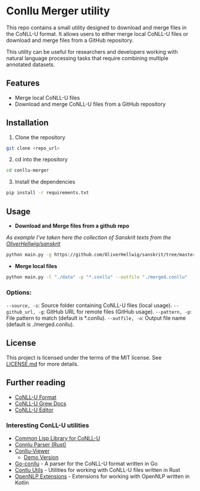 # Conllu Merger utility

This repo contains a small utility designed to download and merge files in the CoNLL-U format. 
It allows users to either merge local CoNLL-U files or download and merge files from a GitHub repository. 

This utility can be useful for researchers and developers working with natural language processing tasks that 
require combining multiple annotated datasets.


## Features

- Merge local CoNLL-U files
- Download and merge CoNLL-U files from a GitHub repository


## Installation

1. Clone the repository
```bash
git clone <repo_url>
```

2. cd into the repository
```bash
cd conllu-merger
```

3. Install the dependencies
```bash
pip install -r requirements.txt
```

## Usage 

- **Download and Merge files from a github repo**

*As example I've taken here the collection of Sanskrit texts from the [OliverHellwig/sanskrit](https://github.com/OliverHellwig/sanskrit/tree/master/dcs/data/conllu/files)*

```bash
python main.py -g https://github.com/OliverHellwig/sanskrit/tree/master/dcs/data/conllu/files/Śatapathabrāhmaṇa -p "*.conllu" --outfile "./merged.conllu"
```

- **Merge local files**

```bash
python main.py -l "./data" -p "*.conllu" --outfile "./merged.conllu"
```

### Options:

`--source, -s`: Source folder containing CoNLL-U files (local usage).
`--github_url, -g`: GitHub URL for remote files (GitHub usage).
`--pattern, -p`: File pattern to match (default is *.conllu).
`--outfile, -o`: Output file name (default is ./merged.conllu).


## License

This project is licensed under the terms of the MIT license. See [LICENSE.md](LICENSE.md) for more details.

## Further reading

- [CoNLL-U Format](https://universaldependencies.org/format.html)
- [CoNLL-U Grew Docs](https://grew.fr/doc/conllu/)
- [CoNLL-U Editor](https://github.com/Orange-OpenSource/conllueditor)


### Interesting ConLL-U utilities

- [Common Lisp Library for CoNLL-U](https://github.com/LR-POR/cl-conllu)
- [Connlu Parser (Rust)](https://github.com/danieldk/conllu)
- [Conllu-Viewer](https://github.com/rug-compling/conllu-viewer)
  - [Demo Version](https://urd2.let.rug.nl/~kleiweg/conllu/)
- [Go-conllu](https://github.com/nuvi/go-conllu) - A parser for the CoNLL-U format written in Go
- [Conllu Utils](https://github.com/danieldk/conllu-utils) - Utilities for working with CoNLL-U files written in Rust
- [OpenNLP Extensions](https://github.com/rhdunn/opennlp-extensions) - Extensions for working with OpenNLP written in Kotlin
